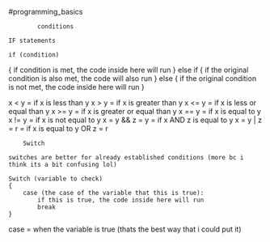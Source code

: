 #programming_basics 

            conditions
    
    IF statements

    if (condition)
{
    if condition is met, the code inside here will run
}
    else if 
{
    if the original condition is also met, the code will also run
}
    else
{
    if the original condition is not met, the code inside here will run
}

 x < y = if x is less than y
 x > y = if x is greater than y
 x <= y = if x is less or equal than y
 x >= y = if x is greater or equal than y
 x == y = if x is equal to y
 x != y = if x is not equal to y
 x = y && z = y = if x AND z is equal to y
 x = y | z = r = if x is equal to y OR z = r

        Switch
    
    switches are better for already established conditions (more bc i think its a bit confusing lol)

    Switch (variable to check) 
    {
        case (the case of the variable that this is true):
            if this is true, the code inside here will run
            break
    }

case = when the variable is true (thats the best way that i could put it)